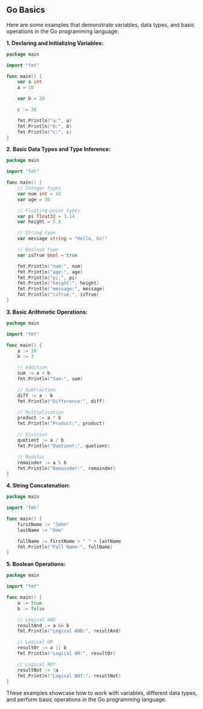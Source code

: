 ## Go Basics

Here are some examples that demonstrate variables, data types, and basic operations in the Go programming language:

**1. Declaring and Initializing Variables:**

```go
package main

import "fmt"

func main() {
    var a int
    a = 10

    var b = 20

    c := 30

    fmt.Println("a:", a)
    fmt.Println("b:", b)
    fmt.Println("c:", c)
}
```

**2. Basic Data Types and Type Inference:**

```go
package main

import "fmt"

func main() {
    // Integer types
    var num int = 42
    var age = 30

    // Floating-point types
    var pi float32 = 3.14
    var height = 5.8

    // String type
    var message string = "Hello, Go!"

    // Boolean type
    var isTrue bool = true

    fmt.Println("num:", num)
    fmt.Println("age:", age)
    fmt.Println("pi:", pi)
    fmt.Println("height:", height)
    fmt.Println("message:", message)
    fmt.Println("isTrue:", isTrue)
}
```

**3. Basic Arithmetic Operations:**

```go
package main

import "fmt"

func main() {
    a := 10
    b := 3

    // Addition
    sum := a + b
    fmt.Println("Sum:", sum)

    // Subtraction
    diff := a - b
    fmt.Println("Difference:", diff)

    // Multiplication
    product := a * b
    fmt.Println("Product:", product)

    // Division
    quotient := a / b
    fmt.Println("Quotient:", quotient)

    // Modulus
    remainder := a % b
    fmt.Println("Remainder:", remainder)
}
```

**4. String Concatenation:**

```go
package main

import "fmt"

func main() {
    firstName := "John"
    lastName := "Doe"

    fullName := firstName + " " + lastName
    fmt.Println("Full Name:", fullName)
}
```

**5. Boolean Operations:**

```go
package main

import "fmt"

func main() {
    a := true
    b := false

    // Logical AND
    resultAnd := a && b
    fmt.Println("Logical AND:", resultAnd)

    // Logical OR
    resultOr := a || b
    fmt.Println("Logical OR:", resultOr)

    // Logical NOT
    resultNot := !a
    fmt.Println("Logical NOT:", resultNot)
}
```

These examples showcase how to work with variables, different data types, and perform basic operations in the Go programming language.